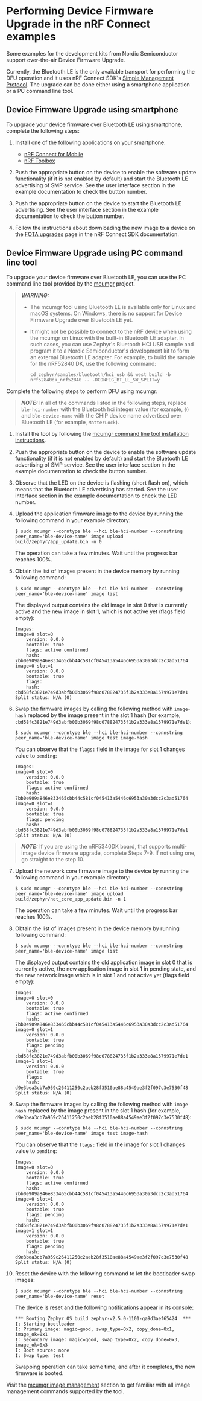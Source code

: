 # Performing Device Firmware Upgrade in the nRF Connect examples

Some examples for the development kits from Nordic Semiconductor support
over-the-air Device Firmware Upgrade.

Currently, the Bluetooth LE is the only available transport for performing the
DFU operation and it uses nRF Connect SDK's
[Simple Management Protocol](https://developer.nordicsemi.com/nRF_Connect_SDK/doc/latest/zephyr/guides/device_mgmt/index.html#device-mgmt).
The upgrade can be done either using a smartphone application or a PC command
line tool.

## Device Firmware Upgrade using smartphone

To upgrade your device firmware over Bluetooth LE using smartphone, complete the
following steps:

1. Install one of the following applications on your smartphone:

    - [nRF Connect for Mobile](https://www.nordicsemi.com/Software-and-Tools/Development-Tools/nRF-Connect-for-mobile)
    - [nRF Toolbox](https://www.nordicsemi.com/Software-and-Tools/Development-Tools/nRF-Toolbox)

2. Push the appropriate button on the device to enable the software update
   functionality (if it is not enabled by default) and start the Bluetooth LE
   advertising of SMP service. See the user interface section in the example
   documentation to check the button number.
3. Push the appropriate button on the device to start the Bluetooth LE
   advertising. See the user interface section in the example documentation to
   check the button number.
4. Follow the instructions about downloading the new image to a device on the
   [FOTA upgrades](https://developer.nordicsemi.com/nRF_Connect_SDK/doc/latest/nrf/ug_nrf52.html#fota-upgrades)
   page in the nRF Connect SDK documentation.

## Device Firmware Upgrade using PC command line tool

To upgrade your device firmware over Bluetooth LE, you can use the PC command
line tool provided by the [mcumgr](https://github.com/zephyrproject-rtos/mcumgr)
project.

> **_WARNING:_**
>
> -   The mcumgr tool using Bluetooth LE is available only for Linux and macOS
>     systems. On Windows, there is no support for Device Firmware Upgrade over
>     Bluetooth LE yet.
> -   It might not be possible to connect to the nRF device when using the
>     mcumgr on Linux with the built-in Bluetooth LE adapter. In such cases, you
>     can use Zephyr's Bluetooth HCI USB sample and program it to a Nordic
>     Semiconductor's development kit to form an external Bluetooth LE adapter.
>     For example, to build the sample for the nRF52840 DK, use the following
>     command:
>
>         cd zephyr/samples/bluetooth/hci_usb && west build -b nrf52840dk_nrf52840 -- -DCONFIG_BT_LL_SW_SPLIT=y

Complete the following steps to perform DFU using mcumgr:

> **_NOTE:_** In all of the commands listed in the following steps, replace
> `ble-hci-number` with the Bluetooth hci integer value (for example, `0`) and
> `ble-device-name` with the CHIP device name advertised over Bluetooth LE (for
> example, `MatterLock`).

1.  Install the tool by following the
    [mcumgr command line tool installation instructions](https://developer.nordicsemi.com/nRF_Connect_SDK/doc/latest/zephyr/guides/device_mgmt/index.html#command-line-tool).
2.  Push the appropriate button on the device to enable the software update
    functionality (if it is not enabled by default) and start the Bluetooth LE
    advertising of SMP service. See the user interface section in the example
    documentation to check the button number.
3.  Observe that the LED on the device is flashing (short flash on), which means
    that the Bluetooth LE advertising has started. See the user interface
    section in the example documentation to check the LED number.
4.  Upload the application firmware image to the device by running the following
    command in your example directory:

        $ sudo mcumgr --conntype ble --hci ble-hci-number --connstring peer_name='ble-device-name' image upload build/zephyr/app_update.bin -n 0

    The operation can take a few minutes. Wait until the progress bar reaches
    100%.

5.  Obtain the list of images present in the device memory by running following
    command:

        $ sudo mcumgr --conntype ble --hci ble-hci-number --connstring peer_name='ble-device-name' image list

    The displayed output contains the old image in slot 0 that is currently
    active and the new image in slot 1, which is not active yet (flags field
    empty):

        Images:
        image=0 slot=0
            version: 0.0.0
            bootable: true
            flags: active confirmed
            hash: 7bb0e909a846e833465cbb44c581cf045413a5446c6953a30a3dcc2c3ad51764
        image=0 slot=1
            version: 0.0.0
            bootable: true
            flags:
            hash: cbd58fc3821e749d3abfb00b3069f98c078824735f1b2a333e8a1579971e7de1
        Split status: N/A (0)

6.  Swap the firmware images by calling the following method with `image-hash`
    replaced by the image present in the slot 1 hash (for example,
    `cbd58fc3821e749d3abfb00b3069f98c078824735f1b2a333e8a1579971e7de1`):

        $ sudo mcumgr --conntype ble --hci ble-hci-number --connstring peer_name='ble-device-name' image test image-hash

    You can observe that the `flags:` field in the image for slot 1 changes
    value to `pending`:

        Images:
        image=0 slot=0
            version: 0.0.0
            bootable: true
            flags: active confirmed
            hash: 7bb0e909a846e833465cbb44c581cf045413a5446c6953a30a3dcc2c3ad51764
        image=0 slot=1
            version: 0.0.0
            bootable: true
            flags: pending
            hash: cbd58fc3821e749d3abfb00b3069f98c078824735f1b2a333e8a1579971e7de1
        Split status: N/A (0)

> **_NOTE:_** If you are using the nRF5340DK board, that supports multi-image
> device firmware upgrade, complete Steps 7-9. If not using one, go straight to
> the step 10.

7.  Upload the network core firmware image to the device by running the
    following command in your example directory:

        $ sudo mcumgr --conntype ble --hci ble-hci-number --connstring peer_name='ble-device-name' image upload build/zephyr/net_core_app_update.bin -n 1

    The operation can take a few minutes. Wait until the progress bar reaches
    100%.

8.  Obtain the list of images present in the device memory by running following
    command:

        $ sudo mcumgr --conntype ble --hci ble-hci-number --connstring peer_name='ble-device-name' image list

    The displayed output contains the old application image in slot 0 that is
    currently active, the new application image in slot 1 in pending state, and
    the new network image which is in slot 1 and not active yet (flags field
    empty):

        Images:
        image=0 slot=0
            version: 0.0.0
            bootable: true
            flags: active confirmed
            hash: 7bb0e909a846e833465cbb44c581cf045413a5446c6953a30a3dcc2c3ad51764
        image=0 slot=1
            version: 0.0.0
            bootable: true
            flags: pending
            hash: cbd58fc3821e749d3abfb00b3069f98c078824735f1b2a333e8a1579971e7de1
        image=1 slot=1
            version: 0.0.0
            bootable: true
            flags:
            hash: d9e3bea3cb7a959c26411250c2aeb28f3510ae88a4549ae3f2f097c3e7530f48
        Split status: N/A (0)

9.  Swap the firmware images by calling the following method with `image-hash`
    replaced by the image present in the slot 1 hash (for example,
    `d9e3bea3cb7a959c26411250c2aeb28f3510ae88a4549ae3f2f097c3e7530f48`):

        $ sudo mcumgr --conntype ble --hci ble-hci-number --connstring peer_name='ble-device-name' image test image-hash

    You can observe that the `flags:` field in the image for slot 1 changes
    value to `pending`:

        Images:
        image=0 slot=0
            version: 0.0.0
            bootable: true
            flags: active confirmed
            hash: 7bb0e909a846e833465cbb44c581cf045413a5446c6953a30a3dcc2c3ad51764
        image=0 slot=1
            version: 0.0.0
            bootable: true
            flags: pending
            hash: cbd58fc3821e749d3abfb00b3069f98c078824735f1b2a333e8a1579971e7de1
        image=1 slot=1
            version: 0.0.0
            bootable: true
            flags: pending
            hash: d9e3bea3cb7a959c26411250c2aeb28f3510ae88a4549ae3f2f097c3e7530f48
        Split status: N/A (0)

10. Reset the device with the following command to let the bootloader swap
    images:

        $ sudo mcumgr --conntype ble --hci ble-hci-number --connstring peer_name='ble-device-name' reset


    The device is reset and the following notifications appear in its console:

        *** Booting Zephyr OS build zephyr-v2.5.0-1101-ga9d3aef65424  ***
        I: Starting bootloader
        I: Primary image: magic=good, swap_type=0x2, copy_done=0x1, image_ok=0x1
        I: Secondary image: magic=good, swap_type=0x2, copy_done=0x3, image_ok=0x3
        I: Boot source: none
        I: Swap type: test

    Swapping operation can take some time, and after it completes, the new
    firmware is booted.

Visit the
[mcumgr image management](https://developer.nordicsemi.com/nRF_Connect_SDK/doc/latest/zephyr/guides/device_mgmt/indexhtml#image-management)
section to get familiar with all image management commands supported by the
tool.
